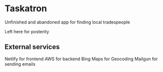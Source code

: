 # Taskatron

Unfinished and abandoned app for finding local tradespeople

Left here for posterity

## External services

Netlify for frontend
AWS for backend
Bing Maps for Geocoding
Mailgun for sending emails

